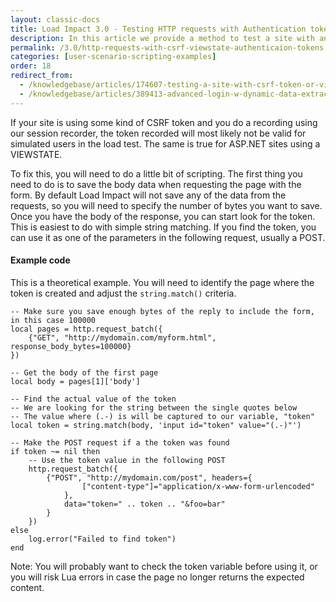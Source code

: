 ```yaml
---
layout: classic-docs
title: Load Impact 3.0 - Testing HTTP requests with Authentication tokens
description: In this article we provide a method to test a site with an CSRF token.  The same principle applies for VIEWSTATE or other authentication tokens.
permalink: /3.0/http-requests-with-csrf-viewstate-authenticaion-tokens
categories: [user-scenario-scripting-examples]
order: 18
redirect_from:
  - /knowledgebase/articles/174607-testing-a-site-with-csrf-token-or-viewstate
  - /knowledgebase/articles/389413-advanced-login-w-dynamic-data-extraction-correlati
---
```


If your site is using some kind of CSRF token and you do a recording using our session recorder, the token recorded will most likely not be valid for simulated users in the load test. The same is true for ASP.NET sites using a VIEWSTATE.

To fix this, you will need to do a little bit of scripting. The first thing you need to do is to save the body data when requesting the page with the form. By default Load Impact will not save any of the data from the requests, so you will need to specify the number of bytes you want to save. Once you have the body of the response, you can start look for the token. This is easiest to do with simple string matching. If you find the token, you can use it as one of the parameters in the following request, usually a POST.

#### Example code
This is a theoretical example. You will need to identify the page where the token is created and adjust the `string.match()` criteria.
```
-- Make sure you save enough bytes of the reply to include the form, in this case 100000
local pages = http.request_batch({
    {"GET", "http://mydomain.com/myform.html", response_body_bytes=100000}
})

-- Get the body of the first page
local body = pages[1]['body']

-- Find the actual value of the token
-- We are looking for the string between the single quotes below
-- The value where (.-) is will be captured to our variable, "token"
local token = string.match(body, 'input id="token" value="(.-)"')

-- Make the POST request if a the token was found
if token ~= nil then
    -- Use the token value in the following POST
    http.request_batch({
        {"POST", "http://mydomain.com/post", headers={
                ["content-type"]="application/x-www-form-urlencoded"
            },
            data="token=" .. token .. "&foo=bar"
        }
    })
else
    log.error("Failed to find token")
end
```
Note: You will probably want to check the token variable before using it, or you will risk Lua errors in case the page no longer returns the expected content.

